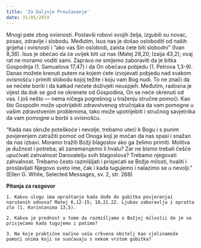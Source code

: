 ```yaml
---
title: 'Za Daljnje Proučavanje'
date: 31/05/2019
---
```


Mnogi pate zbog ovisnosti. Postavši robovi svojih želja, izgubili su novac, posao, zdravlje i slobodu. Međutim, Isus nas je došao osloboditi od naših grijeha i ovisnosti i “ako vas Sin oslobodi, zaista ćete biti slobodni” (Ivan 8,36). Isus je obećao da će uvijek biti uz nas (Matej 28,20; Izaija 43,2); ovaj rat ne moramo voditi sami. Zapravo ne smijemo zaboraviti da je bitka Gospodnja (1. Samuelova 17,47) i da On obećava pobjedu (1. Petrova 1,3-9). Danas možete krenuti putem na kojem ćete izvojevati pobjedu nad svakom ovisnošću i primiti slobodu kojoj težite i koju vam Bog nudi. To ne znači da se nećete boriti i da katkad nećete doživjeti neuspjeh. Međutim, radosna je vijest da dok se god ne okrenete od Gospodina, On se neće okrenuti od vas. I još nešto — nema ničega pogrešnog u traženju stručne pomoći. Kao što Gospodin može upotrijebiti zdravstvenog stručnjaka da vam pomogne u vašim zdravstvenim problemima, tako može upotrijebiti i stručnog savjetnika da vam pomogne u borbi s ovisnošću.

“Kada nas okruže poteškoće i nevolje, trebamo uteći k Bogu i s punim povjerenjem zatražiti pomoć od Onoga koji je moćan da nas spasi i snažan da nas izbavi. Moramo tražiti Božji blagoslov ako ga želimo primiti. Molitva je dužnost i potreba; ali zanemarujemo li hvalu? Zar ne bismo trebali češće upućivati zahvalnost Darovatelju svih blagoslova? Trebamo njegovati zahvalnost. Trebamo često razmišljati i prisjećati se Božje milosti, hvaliti i proslavljati Njegovo sveto ime, čak i kada tugujemo i nalazimo se u nevolji.” (Ellen G. White, Selected Messages, sv. 2, str. 268)

**Pitanja za razgovor**

`1.	Kakvu ulogu ima opraštanje kada dođe do gubitka povjerenjai narušenih odnosa? Matej 6,12-15; 18,21.22. Ljubav zaboravlja i oprašta zlo (1. Korinćanima 13,5).`

`2.	Kakva je prednost u tome da razmišljamo o Božjoj milostii da je se prisjećamo kada tugujemo i patimo?`

`3.	Na koje praktične načine vaša crkvena obitelj kao cjelinamože pomoći onima koji se suočavaju s nekom vrstom gubitka?`
